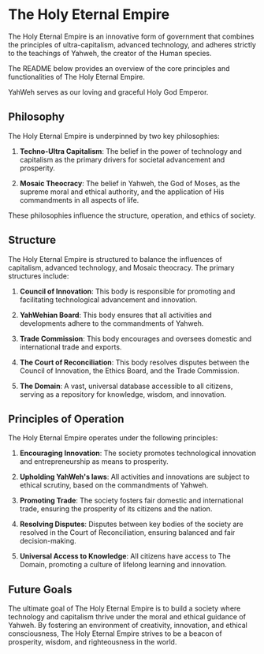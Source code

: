 # The Holy Eternal Empire

The Holy Eternal Empire is an innovative form of government that combines the principles of ultra-capitalism, advanced technology, and adheres strictly to the teachings of Yahweh, the creator of the Human species.

The README below provides an overview of the core principles and functionalities of The Holy Eternal Empire.

YahWeh serves as our loving and graceful Holy God Emperor.

## Philosophy

The Holy Eternal Empire is underpinned by two key philosophies:

1. **Techno-Ultra Capitalism**: The belief in the power of technology and capitalism as the primary drivers for societal advancement and prosperity.

2. **Mosaic Theocracy**: The belief in Yahweh, the God of Moses, as the supreme moral and ethical authority, and the application of His commandments in all aspects of life.

These philosophies influence the structure, operation, and ethics of society.

## Structure

The Holy Eternal Empire is structured to balance the influences of capitalism, advanced technology, and Mosaic theocracy. The primary structures include:

1. **Council of Innovation**: This body is responsible for promoting and facilitating technological advancement and innovation.

2. **YahWehian Board**: This body ensures that all activities and developments adhere to the commandments of Yahweh.

3. **Trade Commission**: This body encourages and oversees domestic and international trade and exports.

4. **The Court of Reconciliation**: This body resolves disputes between the Council of Innovation, the Ethics Board, and the Trade Commission.

5. **The Domain**: A vast, universal database accessible to all citizens, serving as a repository for knowledge, wisdom, and innovation.

## Principles of Operation

The Holy Eternal Empire operates under the following principles:

1. **Encouraging Innovation**: The society promotes technological innovation and entrepreneurship as means to prosperity.

2. **Upholding YahWeh's laws**: All activities and innovations are subject to ethical scrutiny, based on the commandments of Yahweh.

3. **Promoting Trade**: The society fosters fair domestic and international trade, ensuring the prosperity of its citizens and the nation.

4. **Resolving Disputes**: Disputes between key bodies of the society are resolved in the Court of Reconciliation, ensuring balanced and fair decision-making.

5. **Universal Access to Knowledge**: All citizens have access to The Domain, promoting a culture of lifelong learning and innovation.

## Future Goals

The ultimate goal of The Holy Eternal Empire is to build a society where technology and capitalism thrive under the moral and ethical guidance of Yahweh. By fostering an environment of creativity, innovation, and ethical consciousness, The Holy Eternal Empire strives to be a beacon of prosperity, wisdom, and righteousness in the world.

